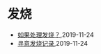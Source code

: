 # 发烧
* [如果处理发烧？](/medicine/how-to-handle-fever),2019-11-24
* [寻意发烧记录](/xunyi/2019/20191124-have-a-fever),2019-11-24
